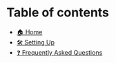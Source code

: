 # Table of contents

* [🏠 Home](README.md)
* [🛠️ Setting Up](setting-up.md)
* [❓ Frequently Asked Questions](faq.md)
